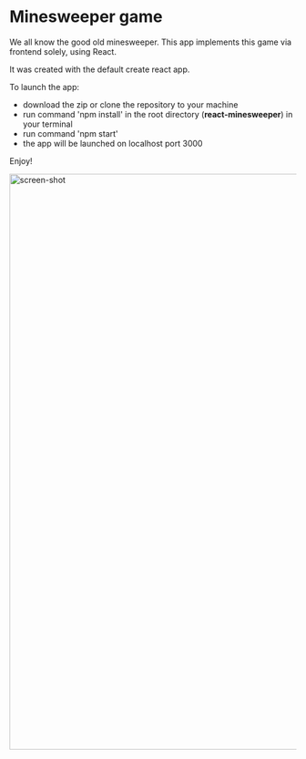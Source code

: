 # Minesweeper game

We all know the good old minesweeper.
This app implements this game via frontend solely, using React.

It was created with the default create react app.

To launch the app:

- download the zip or clone the repository to your machine
- run command 'npm install' in the root directory (**react-minesweeper**) in your terminal
- run command 'npm start'
- the app will be launched on localhost port 3000

Enjoy!

<img width="1011" alt="screen-shot" src="https://github.com/Roy-Hillel/React-Minesweeper/assets/120474405/9e2c2524-63d1-49e3-8a5f-5d7b31afe3cb">
